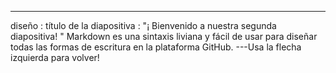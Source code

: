 ---
 diseño : título de la diapositiva
 : "¡ Bienvenido a nuestra segunda diapositiva! "
 Markdown es una sintaxis liviana y fácil de usar para diseñar todas las formas de escritura en la plataforma GitHub.
---Usa la flecha izquierda para volver!

